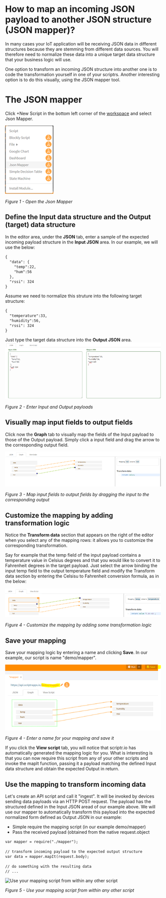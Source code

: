 # How to map an incoming JSON payload to another JSON structure (JSON mapper)?

In many cases your IoT application will be receiving JSON data in different structures because they are stemming from different data sources. 
You will therefore need to normalize these data into a unique target data structure that your business logic will use.

One option to transform an incoming JSON structure into another one is to code the transformation yourself in one of your scriptrs. 
Another interesting option is to do this visually, using the JSON mapper tool.

# The JSON mapper

Click +New Script in the bottom left corner of the [workspace](https://www.scriptr.io/workspace) and select Json Mapper.

![Open the Json Mapper](./open_mapper.PNG)

*Figure 1 - Open the Json Mapper*

## Define the Input data structure and the Output (target) data structure

In the editor area, under the **JSON** tab, enter a sample of the expected incoming payload structure in the **Input JSON** area. 
In our example, we will use the below:
```
{
  "data": {
    "temp":22,
    "hum":56
  },
  "rssi": 324
}
```
Assume we need to normalize this struture into the following target structure:
```
{
  "temperature":33,
  "humidity":56,
  "rssi": 324
}
```
Just type the target data structure into the **Output JSON** area.
![Specifiy Input and Output payloads](./input_output_payloads.png)

*Figure 2 - Enter Input and Output payloads*

## Visually map input fields to output fields

Click now the **Graph** tab to visually map the fields of the Input payload to those of the Output payload. Simply click a input field and drag the arrow to the corresponding output field.

![Drag and drop to map input fields to output fields](./graph_mapping.png)

*Figure 3 - Map input fields to output fields by dragging the input to the corresponding output*

## Customize the mapping by adding transformation logic

Notice the **Transform data** section that appears on the right of the editor when you select any of the mapping rows: it allows you to customize the corresponding transformation.

Say for example that the temp field of the input payload contains a temperature value in Celsius degrees and that you would like to convert it to Fahrenheit degrees in the target payload. Just select the arrow binding the input temp field to the output temperature field and modify the Transform data section by entering the Celsisu to Fahrenheit conversion formula, as in the below:

![Customize the mapping by adding some transformation logic](./customize_mapping.png)

*Figure 4 - Customize the mapping by adding some transformation logic*

## Save your mapping

Save your mapping logic by entering a name and clicking **Save**. In our example, our script is name "demo/mapper".

![Save your mapping](./save_mapping.png)

*Figure 4 - Enter a name for your mapping and save it*

If you click the **View script** tab, you will notice that scriptr.io has automatically generated the mapping logic for you. What is interesting is that you can now require this script from any of your other scripts and invoke the mapIt function, passing it a payload matching the defined Input data structure and obtain the expected Output in return. 

## Use the mapping to transform incoming data

Let's create an API script and call it "ingest". It will be invoked by devices sending data payloads via an HTTP POST  request. The payload has the structured defined in the Input JSON aread of our example above. We will use our mapper to automatically transform this payload into the expected normalized form defined as Output JSON in our example: 

- Simple require the mapping script (in our example demo/mapper)
- Pass the received payload (obtained from the native request.object

```
var mapper = require("./mapper");

// transform incoming payload to the expected output structure
var data = mapper.mapIt(request.body); 

// do something with the resulting data 
// ...

```
![Use your mapping script from within any other script](./user_mapping.png)

*Figure 5 - Use your mapping script from within any other script*
